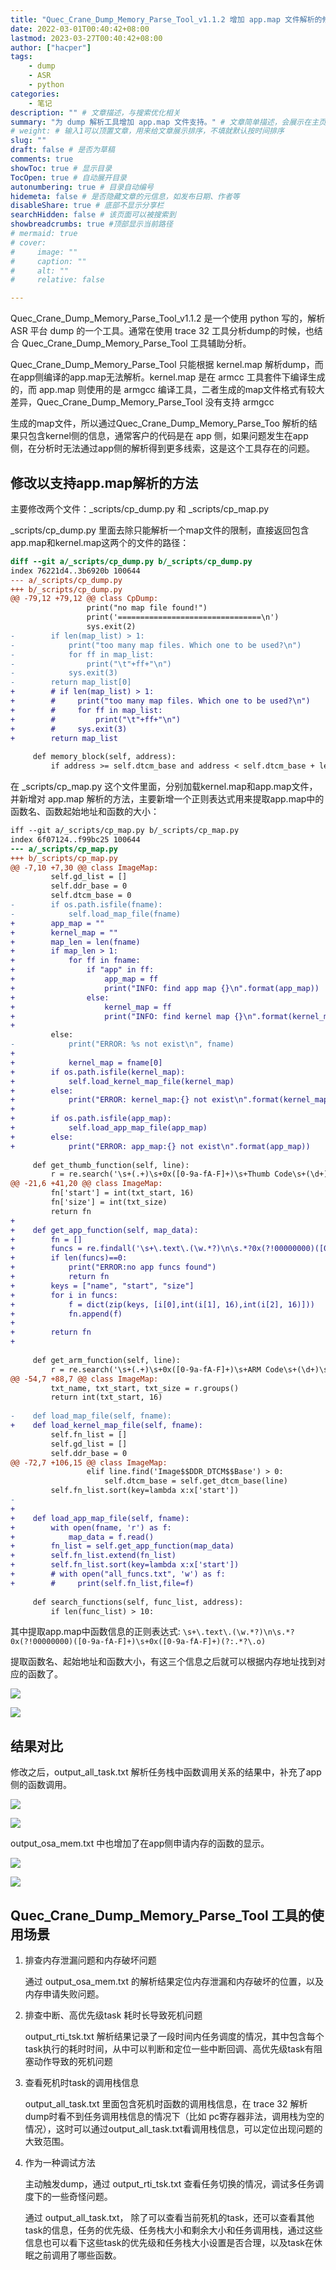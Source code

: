 ```yaml
---
title: "Quec_Crane_Dump_Memory_Parse_Tool_v1.1.2 增加 app.map 文件解析的修改方法"
date: 2022-03-01T00:40:42+08:00
lastmod: 2023-03-27T00:40:42+08:00
author: ["hacper"]
tags:
    - dump
    - ASR
    - python
categories:
    - 笔记
description: "" # 文章描述，与搜索优化相关
summary: "为 dump 解析工具增加 app.map 文件支持。" # 文章简单描述，会展示在主页
# weight: # 输入1可以顶置文章，用来给文章展示排序，不填就默认按时间排序
slug: ""
draft: false # 是否为草稿
comments: true
showToc: true # 显示目录
TocOpen: true # 自动展开目录
autonumbering: true # 目录自动编号
hidemeta: false # 是否隐藏文章的元信息，如发布日期、作者等
disableShare: true # 底部不显示分享栏
searchHidden: false # 该页面可以被搜索到
showbreadcrumbs: true #顶部显示当前路径
# mermaid: true
# cover:
#     image: ""
#     caption: ""
#     alt: ""
#     relative: false

---
```


Quec_Crane_Dump_Memory_Parse_Tool_v1.1.2 是一个使用 python 写的，解析ASR 平台 dump 的一个工具。通常在使用 trace 32 工具分析dump的时候，也结合 Quec_Crane_Dump_Memory_Parse_Tool 工具辅助分析。

Quec_Crane_Dump_Memory_Parse_Tool 只能根据 kernel.map 解析dump，而在app侧编译的app.map无法解析。kernel.map 是在 armcc 工具套件下编译生成的，而 app.map 则使用的是 armgcc 编译工具，二者生成的map文件格式有较大差异，Quec_Crane_Dump_Memory_Parse_Tool 没有支持 armgcc 

生成的map文件，所以通过Quec_Crane_Dump_Memory_Parse_Too 解析的结果只包含kernel侧的信息，通常客户的代码是在 app 侧，如果问题发生在app侧，在分析时无法通过app侧的解析得到更多线索，这是这个工具存在的问题。



## 修改以支持app.map解析的方法

主要修改两个文件：_scripts/cp_dump.py 和 _scripts/cp_map.py

_scripts/cp_dump.py 里面去除只能解析一个map文件的限制，直接返回包含app.map和kernel.map这两个的文件的路径：

```diff
diff --git a/_scripts/cp_dump.py b/_scripts/cp_dump.py
index 76221d4..3b6920b 100644
--- a/_scripts/cp_dump.py
+++ b/_scripts/cp_dump.py
@@ -79,12 +79,12 @@ class CpDump:
                 print("no map file found!")
                 print('================================\n')
                 sys.exit(2)
-        if len(map_list) > 1:
-            print("too many map files. Which one to be used?\n")
-            for ff in map_list:
-                print("\t"+ff+"\n")
-            sys.exit(3)
-        return map_list[0]
+        # if len(map_list) > 1:
+        #     print("too many map files. Which one to be used?\n")
+        #     for ff in map_list:
+        #         print("\t"+ff+"\n")
+        #     sys.exit(3)
+        return map_list
     
     def memory_block(self, address):
         if address >= self.dtcm_base and address < self.dtcm_base + len(self.dtcm):
```

在 _scripts/cp_map.py 这个文件里面，分别加载kernel.map和app.map文件，并新增对 app.map 解析的方法，主要新增一个正则表达式用来提取app.map中的函数名、函数起始地址和函数的大小：

```diff
iff --git a/_scripts/cp_map.py b/_scripts/cp_map.py
index 6f07124..f99bc25 100644
--- a/_scripts/cp_map.py
+++ b/_scripts/cp_map.py
@@ -7,10 +7,30 @@ class ImageMap:
         self.gd_list = []
         self.ddr_base = 0
         self.dtcm_base = 0
-        if os.path.isfile(fname):
-            self.load_map_file(fname)
+        app_map = ""
+        kernel_map = ""
+        map_len = len(fname)
+        if map_len > 1:
+            for ff in fname:
+                if "app" in ff:
+                    app_map = ff
+                    print("INFO: find app map {}\n".format(app_map))
+                else:
+                    kernel_map = ff
+                    print("INFO: find kernel map {}\n".format(kernel_map))
+                
         else:
-            print("ERROR: %s not exist\n", fname)
+
+            kernel_map = fname[0]
+        if os.path.isfile(kernel_map):
+            self.load_kernel_map_file(kernel_map)
+        else:
+            print("ERROR: kernel_map:{} not exist\n".format(kernel_map))
+
+        if os.path.isfile(app_map):
+            self.load_app_map_file(app_map)
+        else:
+            print("ERROR: app_map:{} not exist\n".format(app_map))
         
     def get_thumb_function(self, line):
         r = re.search('\s+(.+)\s+0x([0-9a-fA-F]+)\s+Thumb Code\s+(\d+)\s+\S+\S+', line)
@@ -21,6 +41,20 @@ class ImageMap:
         fn['start'] = int(txt_start, 16)
         fn['size'] = int(txt_size)
         return fn
+    
+    def get_app_function(self, map_data):
+        fn = []
+        funcs = re.findall('\s+\.text\.(\w.*?)\n\s.*?0x(?!00000000)([0-9a-fA-F]+)\s+0x([0-9a-fA-F]+)(?:.*?\.o)', map_data)
+        if len(funcs)==0:
+            print("ERROR:no app funcs found")
+            return fn
+        keys = ["name", "start", "size"]
+        for i in funcs:
+            f = dict(zip(keys, [i[0],int(i[1], 16),int(i[2], 16)]))
+            fn.append(f)
+        
+        return fn
+
         
     def get_arm_function(self, line):    
         r = re.search('\s+(.+)\s+0x([0-9a-fA-F]+)\s+ARM Code\s+(\d+)\s+\S+\S+', line)
@@ -54,7 +88,7 @@ class ImageMap:
         txt_name, txt_start, txt_size = r.groups()
         return int(txt_start, 16)
 
-    def load_map_file(self, fname):
+    def load_kernel_map_file(self, fname):
         self.fn_list = []
         self.gd_list = []
         self.ddr_base = 0
@@ -72,7 +106,15 @@ class ImageMap:
                 elif line.find('Image$$DDR_DTCM$$Base') > 0:
                     self.dtcm_base = self.get_dtcm_base(line)
         self.fn_list.sort(key=lambda x:x['start'])
-        
+
+    def load_app_map_file(self, fname):
+        with open(fname, 'r') as f:
+            map_data = f.read()
+        fn_list = self.get_app_function(map_data)
+        self.fn_list.extend(fn_list)
+        self.fn_list.sort(key=lambda x:x['start']) 
+        # with open("all_funcs.txt", 'w') as f:
+        #     print(self.fn_list,file=f)
     
     def search_functions(self, func_list, address):
         if len(func_list) > 10:
```

其中提取app.map中函数信息的正则表达式: `\s+\.text\.(\w.*?)\n\s.*?0x(?!00000000)([0-9a-fA-F]+)\s+0x([0-9a-fA-F]+)(?:.*?\.o)`

提取函数名、起始地址和函数大小，有这三个信息之后就可以根据内存地址找到对应的函数了。

![](https://jsd.cdn.zzko.cn/gh/hacperme/picx_hosting@master/20210507/xxx.5zw699c7x7w0.png)



![](https://jsd.cdn.zzko.cn/gh/hacperme/picx_hosting@master/20210507/xxx.7gdw7w6kjy80.png)

## 结果对比

修改之后，output_all_task.txt 解析任务栈中函数调用关系的结果中，补充了app侧的函数调用。

![](https://jsd.cdn.zzko.cn/gh/hacperme/picx_hosting@master/20210507/xxx.16fe13kbvn0g.png)



![](https://jsd.cdn.zzko.cn/gh/hacperme/picx_hosting@master/20210507/xxx.6ovxrht33bk0.png)

output_osa_mem.txt 中也增加了在app侧申请内存的函数的显示。

![](https://jsd.cdn.zzko.cn/gh/hacperme/picx_hosting@master/20210507/xxx.natwx27pd40.png)



![](https://jsd.cdn.zzko.cn/gh/hacperme/picx_hosting@master/20210507/xxx.3ktys22a8mc0.png)

## Quec_Crane_Dump_Memory_Parse_Tool 工具的使用场景

1. 排查内存泄漏问题和内存破坏问题

   通过 output_osa_mem.txt 的解析结果定位内存泄漏和内存破坏的位置，以及内存申请失败问题。

2. 排查中断、高优先级task 耗时长导致死机问题

   output_rti_tsk.txt 解析结果记录了一段时间内任务调度的情况，其中包含每个task执行的耗时时间，从中可以判断和定位一些中断回调、高优先级task有阻塞动作导致的死机问题

3. 查看死机时task的调用栈信息

   output_all_task.txt 里面包含死机时函数的调用栈信息，在 trace 32 解析dump时看不到任务调用栈信息的情况下（比如 pc寄存器非法，调用栈为空的情况），这时可以通过output_all_task.txt看调用栈信息，可以定位出现问题的大致范围。

4. 作为一种调试方法

   主动触发dump，通过 output_rti_tsk.txt 查看任务切换的情况，调试多任务调度下的一些奇怪问题。

   通过 output_all_task.txt， 除了可以查看当前死机的task，还可以查看其他task的信息，任务的优先级、任务栈大小和剩余大小和任务调用栈，通过这些信息也可以看下这些task的优先级和任务栈大小设置是否合理，以及task在休眠之前调用了哪些函数。

